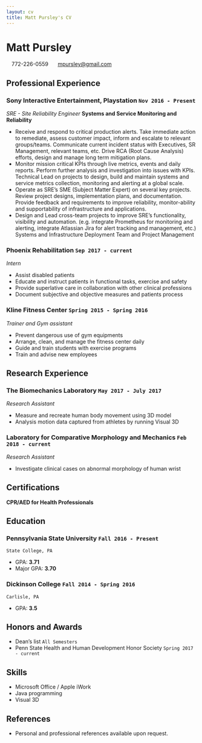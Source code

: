 ```yaml
---
layout: cv
title: Matt Pursley's CV
---
```


# Matt __Pursley__
<div id="webaddress">
<i class="fi-telephone" style="margin-left:1em"></i>
772-226-0559
<i class="fi-mail" style="margin-left:1em"></i>
<a href="mpursley@gmail.com" style="margin-left:0.5em">mpursley@gmail.com</a>
</div>

## Professional Experience

### __Sony Interactive Entertainment, Playstation__ `Nov 2016 - Present`
_SRE - Site Reliability Engineer_
__Systems and Service Monitoring and Reliability__
- Receive and respond to critical production alerts.  Take immediate action to remediate, assess customer impact, inform and escalate to relevant groups/teams.  Communicate current incident status with Executives,  SR Management, relevant teams, etc. Drive RCA (Root Cause Analysis) efforts, design and manage long term mitigation plans.
- Monitor mission critical KPIs through live metrics, events and daily reports.  Perform further analysis and investigation into issues with KPIs.
Technical Lead on projects to design, build and maintain systems and service metrics collection, monitoring and alerting at a global scale.
- Operate as SRE’s SME (Subject Matter Expert) on several key projects.  Review project designs, implementation plans, and documentation.  Provide feedback and requirements to improve reliability, monitor-ability and  supportability of infrastructure and applications.
- Design and Lead cross-team projects to improve SRE’s functionality, visibility and automation. (e.g. integrate Prometheus for monitoring and alerting, integrate Atlassian Jira for alert tracking and management, etc.)
Systems and Infrastructure Deployment
Team and Project Management


### __Phoenix Rehabilitation__ `Sep 2017 - current`
_Intern_
- Assist disabled patients
- Educate and instruct patients in functional tasks, exercise and safety
- Provide superlative care in collaboration with other clinical professions
- Document subjective and objective measures and patients process

### __Kline Fitness Center__ `Spring 2015 - Spring 2016`
_Trainer and Gym assistant_
- Prevent dangerous use of gym equipments
- Arrange, clean, and manage the fitness center daily
- Guide and train students with exercise programs
- Train and advise new employees

## Research Experience

### __The Biomechanics Laboratory__ `May 2017 - July 2017`
_Research Assistant_
- Measure and recreate human body movement using 3D model
- Analysis motion data captured from athletes by running Visual 3D

### __Laboratory for Comparative Morphology and Mechanics__ `Feb 2018 - current`
_Research Assistant_
- Investigate clinical cases on abnormal morphology of human wrist

## Certifications
__CPR/AED for Health Professionals__


## Education

### __Pennsylvania State University__ `Fall 2016 - Present `
```
State College, PA
```
- GPA: __3.71__
- Major GPA: __3.70__

### __Dickinson College__ `Fall 2014 - Spring 2016`
```
Carlisle, PA
```
- GPA: __3.5__

## Honors and Awards

- Dean’s list `All Semesters`
- Penn State Health and Human Development Honor Society `Spring 2017 - current`


## Skills

- Microsoft Office / Apple iWork
- Java programming
- Visual 3D


## References

- Personal and professional references available upon request.
